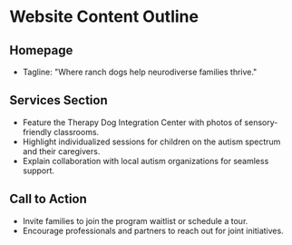 # Website Content Outline

## Homepage
- Tagline: "Where ranch dogs help neurodiverse families thrive."

## Services Section
- Feature the Therapy Dog Integration Center with photos of sensory-friendly classrooms.
- Highlight individualized sessions for children on the autism spectrum and their caregivers.
- Explain collaboration with local autism organizations for seamless support.

## Call to Action
- Invite families to join the program waitlist or schedule a tour.
- Encourage professionals and partners to reach out for joint initiatives.

